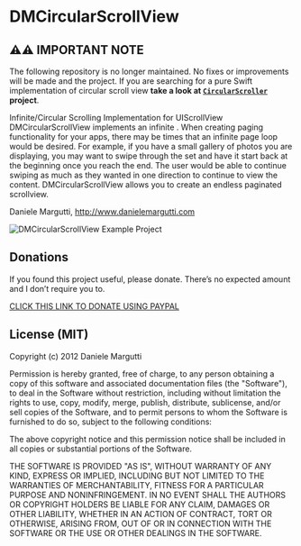 DMCircularScrollView
====================

## ⚠️⚠️ IMPORTANT NOTE
The following repository is no longer maintained. No fixes or improvements will be made and the project. If you are searching for a pure Swift implementation of circular scroll view **take a look at [`CircularScroller`](https://github.com/malcommac/CircularScroller) project**.

Infinite/Circular Scrolling Implementation for UIScrollView
DMCircularScrollView implements an infinite .
When creating paging functionality for your apps, there may be times that an infinite page loop would be desired.
For example, if you have a small gallery of photos you are displaying, you may want to swipe through the set and have it start back at the beginning once you reach the end.
The user would be able to continue swiping as much as they wanted in one direction to continue to view the content.
DMCircularScrollView allows you to create an endless paginated scrollview.

Daniele Margutti, <http://www.danielemargutti.com>

![DMCircularScrollView Example Project](http://i.imgur.com/xQJ6a.png)

## Donations

If you found this project useful, please donate.
There’s no expected amount and I don’t require you to.

<a href='https://www.paypal.com/cgi-bin/webscr?cmd=_s-xclick&hosted_button_id=GS3DBQ69ZBKWJ'>CLICK THIS LINK TO DONATE USING PAYPAL</a>

## License (MIT)

Copyright (c) 2012 Daniele Margutti

Permission is hereby granted, free of charge, to any person
obtaining a copy of this software and associated documentation
files (the "Software"), to deal in the Software without
restriction, including without limitation the rights to use,
copy, modify, merge, publish, distribute, sublicense, and/or sell
copies of the Software, and to permit persons to whom the
Software is furnished to do so, subject to the following
conditions:

The above copyright notice and this permission notice shall be
included in all copies or substantial portions of the Software.

THE SOFTWARE IS PROVIDED "AS IS", WITHOUT WARRANTY OF ANY KIND,
EXPRESS OR IMPLIED, INCLUDING BUT NOT LIMITED TO THE WARRANTIES
OF MERCHANTABILITY, FITNESS FOR A PARTICULAR PURPOSE AND
NONINFRINGEMENT. IN NO EVENT SHALL THE AUTHORS OR COPYRIGHT
HOLDERS BE LIABLE FOR ANY CLAIM, DAMAGES OR OTHER LIABILITY,
WHETHER IN AN ACTION OF CONTRACT, TORT OR OTHERWISE, ARISING
FROM, OUT OF OR IN CONNECTION WITH THE SOFTWARE OR THE USE OR
OTHER DEALINGS IN THE SOFTWARE.
